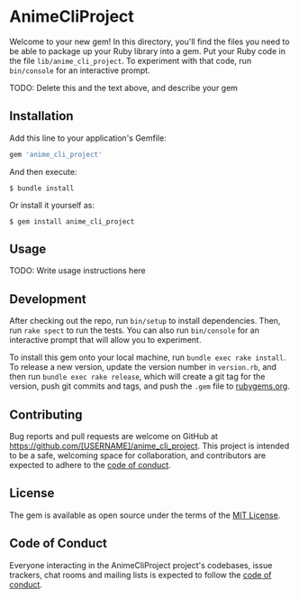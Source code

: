 # AnimeCliProject

Welcome to your new gem! In this directory, you'll find the files you need to be able to package up your Ruby library into a gem. Put your Ruby code in the file `lib/anime_cli_project`. To experiment with that code, run `bin/console` for an interactive prompt.

TODO: Delete this and the text above, and describe your gem

## Installation

Add this line to your application's Gemfile:

```ruby
gem 'anime_cli_project'
```

And then execute:

    $ bundle install

Or install it yourself as:

    $ gem install anime_cli_project

## Usage

TODO: Write usage instructions here

## Development

After checking out the repo, run `bin/setup` to install dependencies. Then, run `rake spect` to run the tests. You can also run `bin/console` for an interactive prompt that will allow you to experiment.

To install this gem onto your local machine, run `bundle exec rake install`. To release a new version, update the version number in `version.rb`, and then run `bundle exec rake release`, which will create a git tag for the version, push git commits and tags, and push the `.gem` file to [rubygems.org](https://rubygems.org).

## Contributing

Bug reports and pull requests are welcome on GitHub at https://github.com/[USERNAME]/anime_cli_project. This project is intended to be a safe, welcoming space for collaboration, and contributors are expected to adhere to the [code of conduct](https://github.com/[USERNAME]/anime_cli_project/blob/master/CODE_OF_CONDUCT.md).


## License

The gem is available as open source under the terms of the [MIT License](https://opensource.org/licenses/MIT).

## Code of Conduct

Everyone interacting in the AnimeCliProject project's codebases, issue trackers, chat rooms and mailing lists is expected to follow the [code of conduct](https://github.com/[USERNAME]/anime_cli_project/blob/master/CODE_OF_CONDUCT.md).
